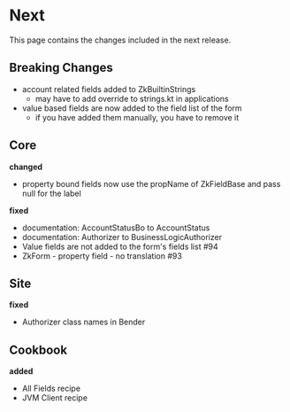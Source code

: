 # Next

This page contains the changes included in the next release.

## Breaking Changes

- account related fields added to ZkBuiltinStrings
  - may have to add override to strings.kt in applications
- value based fields are now added to the field list of the form
  - if you have added them manually, you have to remove it

## Core

**changed**

- property bound fields now use the propName of ZkFieldBase and pass null for the label

**fixed**

- documentation: AccountStatusBo to AccountStatus
- documentation: Authorizer to BusinessLogicAuthorizer
- Value fields are not added to the form's fields list #94
- ZkForm - property field - no translation #93

## Site

**fixed**

- Authorizer class names in Bender

## Cookbook

**added**

- All Fields recipe
- JVM Client recipe